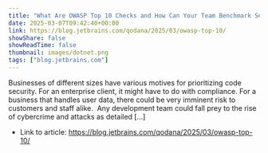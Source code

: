 ```yaml
---
title: "What Are OWASP Top 10 Checks and How Can Your Team Benchmark Security?"
date: 2025-03-07T09:42:40+00:00
link: https://blog.jetbrains.com/qodana/2025/03/owasp-top-10/
showShare: false
showReadTime: false
thumbnail: images/dotnet.png
tags: ["blog.jetbrains.com"]
---
```

Businesses of different sizes have various motives for prioritizing code security. For an enterprise client, it might have to do with compliance. For a business that handles user data, there could be very imminent risk to customers and staff alike.  Any development team could fall prey to the rise of cybercrime and attacks as detailed […]

- Link to article: https://blog.jetbrains.com/qodana/2025/03/owasp-top-10/